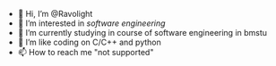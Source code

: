 - 👋 Hi, I’m @Ravolight
- 👀 I’m interested in _software engineering_
- 🌱 I’m currently studying in course of software engineering in bmstu
- 💞️ I’m like coding on C/C++ and python
- 📫 How to reach me "not supported"

<!---
Ravolight/Ravolight is a ✨ special ✨ repository because its `README.md` (this file) appears on your GitHub profile.
You can click the Preview link to take a look at your changes.
--->
